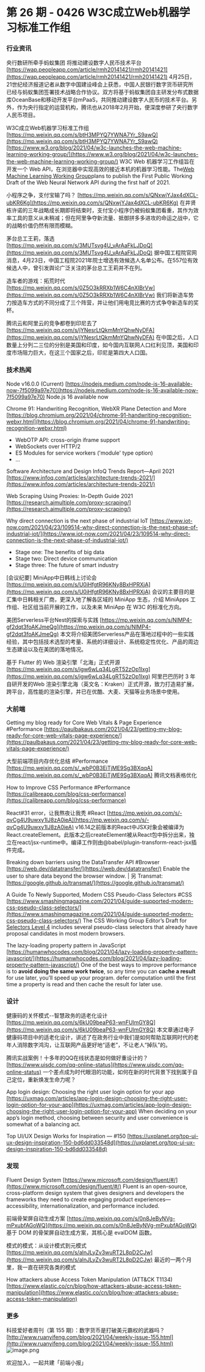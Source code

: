 # 第 26 期 - 0426 W3C成立Web机器学习标准工作组
### 行业资讯
央行数研所牵手蚂蚁集团 将推动建设数字人民币技术平台
[https://wap.peopleapp.com/article/rmh20141421/rmh20141421](https://wap.peopleapp.com/article/rmh20141421/rmh20141421)
4月25日，21世纪经济报道记者从数字中国建设峰会上获悉，中国人民银行数字货币研究所已经与蚂蚁集团签署技术战略合作协议。双方将基于蚂蚁集团自主研发分布式数据库OceanBase和移动开发平台mPaaS，共同推动建设数字人民币的技术平台。另外，作为央行指定的运营机构，腾讯也从2018年2月开始，便深度参研了央行数字人民币项目。

W3C成立Web机器学习标准工作组
[https://mp.weixin.qq.com/s/btH3MPYQ7YWNA7Yr_S9awQ](https://mp.weixin.qq.com/s/btH3MPYQ7YWNA7Yr_S9awQ)
[https://www.w3.org/blog/2021/04/w3c-launches-the-web-machine-learning-working-group/](https://www.w3.org/blog/2021/04/w3c-launches-the-web-machine-learning-working-group/)
W3C Web 机器学习工作组旨在开发一个 Web API，在浏览器中实现高效的接近本机的机器学习性能。The[Web Machine Learning Working Group](https://www.w3.org/groups/wg/webmachinelearning)plans to publish the First Public Working Draft of the Web Neural Network API during the first half of 2021.

小程序之争，支付宝输了吗？
[https://mp.weixin.qq.com/s/QNxwjYJax4dXCL-ubKR6Kg](https://mp.weixin.qq.com/s/QNxwjYJax4dXCL-ubKR6Kg)
在井贤栋许诺的三年战略成长期即将结束时，支付宝小程序仍被蚂蚁集团看重，其作为效率工具的意义从未稍减；但在阿里争夺新流量、抵御拼多多进攻的命运之战中，它的战略价值仍然有限而模糊。

茅台总工王莉，落选
[https://mp.weixin.qq.com/s/3MUTsvg4U_vArAaFkLJDoQ](https://mp.weixin.qq.com/s/3MUTsvg4U_vArAaFkLJDoQ)
据中国工程院官网消息，4月23日，中国工程院2021年院士增选有效候选人名单公布。在557位有效候选人中，曾引发舆论广泛关注的茅台总工王莉并不在列。

造车者的游戏：拓荒时代
[https://mp.weixin.qq.com/s/0Z5O3kRRXb1W6C4nXIBrVw](https://mp.weixin.qq.com/s/0Z5O3kRRXb1W6C4nXIBrVw)
我们将新造车势力按造车方式的不同分成了三个阵营，并让他们用电竞比赛的方式争夺新造车的奖杯。

腾讯云和阿里云的竞争都卷到印尼去了
[https://mp.weixin.qq.com/s/jYNesrLtQkmMnYQhwNyDFA](https://mp.weixin.qq.com/s/jYNesrLtQkmMnYQhwNyDFA)
在中国之后，人口数量上分列二三位的分别是美国和印度，如今国内互联网人口红利见顶，美国和印度市场阻力巨大，在这三个国家之后，印尼是第四大人口国。

### 技术热闻
Node v16.0.0 (Current)
[https://nodejs.medium.com/node-js-16-available-now-7f5099a97e70](https://nodejs.medium.com/node-js-16-available-now-7f5099a97e70)
Node.js 16 available now

Chrome 91: Handwriting Recognition, WebXR Plane Detection and More
[https://blog.chromium.org/2021/04/chrome-91-handwriting-recognition-webxr.html](https://blog.chromium.org/2021/04/chrome-91-handwriting-recognition-webxr.html)

- WebOTP API: cross-origin iframe support
- WebSockets over HTTP/2
- ES Modules for service workers ('module' type option)
- ...

Software Architecture and Design InfoQ Trends Report—April 2021
[https://www.infoq.com/articles/architecture-trends-2021/](https://www.infoq.com/articles/architecture-trends-2021/)

Web Scraping Using Proxies: In-Depth Guide 2021
[https://research.aimultiple.com/proxy-scraping/](https://research.aimultiple.com/proxy-scraping/)

Why direct connection is the next phase of industrial IoT
[https://www.iot-now.com/2021/04/23/109514-why-direct-connection-is-the-next-phase-of-industrial-iot/](https://www.iot-now.com/2021/04/23/109514-why-direct-connection-is-the-next-phase-of-industrial-iot/)

- Stage one: The benefits of big data
- Stage two: Direct device communication
- Stage three: The future of smart industry

[会议纪要] MiniApp中日韩线上讨论会
[https://mp.weixin.qq.com/s/U0iHfgtR96KNy8BxHPRXjA](https://mp.weixin.qq.com/s/U0iHfgtR96KNy8BxHPRXjA)
会议的主要目的是汇集中日韩相关厂商，更深入地了解各区域的 MiniApp 生态，介绍 MiniApps 工作组、社区组当前开展的工作，以及未来 MiniApp 在 W3C 的标准化方向。

美团Serverless平台Nest的探索与实践
[https://mp.weixin.qq.com/s/NlMP4-gf2dqt3foAKJmeQg](https://mp.weixin.qq.com/s/NlMP4-gf2dqt3foAKJmeQg)
本文将介绍美团Serverless产品在落地过程中的一些实践经验，其中包括技术选型的考量、系统的详细设计、系统稳定性优化、产品的周边生态建设以及在美团的落地情况。

基于 Flutter 的 Web 渲染引擎「北海」正式开源
[https://mp.weixin.qq.com/s/igw6wLq34LgRT52zOp1Ixg](https://mp.weixin.qq.com/s/igw6wLq34LgRT52zOp1Ixg)
阿里巴巴历时 3 年自研开发的Web 渲染引擎北海（英文名：Kraken）正式开源，致力打造易扩展，跨平台，高性能的渲染引擎，并已在优酷、大麦、天猫等业务场景中使用。

### 大前端
Getting my blog ready for Core Web Vitals & Page Experience #Performance
[https://paulbakaus.com/2021/04/23/getting-my-blog-ready-for-core-web-vitals-page-experience/](https://paulbakaus.com/2021/04/23/getting-my-blog-ready-for-core-web-vitals-page-experience/)

大型前端项目内存优化总结 #Performance
[https://mp.weixin.qq.com/s/_wbP0B3EiTjME9Sg3BXqqA](https://mp.weixin.qq.com/s/_wbP0B3EiTjME9Sg3BXqqA)
腾讯文档表格优化

How to Improve CSS Performance #Performance
[https://calibreapp.com/blog/css-performance](https://calibreapp.com/blog/css-performance)

React#31 error，让我熬夜让我秃 #React
[https://mp.weixin.qq.com/s/-qvCg4U9uwxy1IJ8zA0ieA](https://mp.weixin.qq.com/s/-qvCg4U9uwxy1IJ8zA0ieA)
v16.14之前版本的React中JSX对象会被编译为React.createElement。此版本之后createElement被从React包中拆分出来，独立在react/jsx-runtime中。编译工作则由@babel/plugin-transform-react-jsx插件完成。

Breaking down barriers using the DataTransfer API #Browser
[https://web.dev/datatransfer/](https://web.dev/datatransfer/)
Enable the user to share data beyond the browser window. | 另 Transmat: [https://google.github.io/transmat/](https://google.github.io/transmat/)

A Guide To Newly Supported, Modern CSS Pseudo-Class Selectors #CSS
[https://www.smashingmagazine.com/2021/04/guide-supported-modern-css-pseudo-class-selectors/](https://www.smashingmagazine.com/2021/04/guide-supported-modern-css-pseudo-class-selectors/)
The CSS Working Group Editor’s Draft for [Selectors Level 4](https://drafts.csswg.org/selectors-4/) includes several pseudo-class selectors that already have proposal candidates in most modern browsers.

The lazy-loading property pattern in JavaScript
[https://humanwhocodes.com/blog/2021/04/lazy-loading-property-pattern-javascript/](https://humanwhocodes.com/blog/2021/04/lazy-loading-property-pattern-javascript/)
One of the best ways to improve performance is to **avoid doing the same work twice**, so any time you can **cache a result** for use later, you’ll speed up your program.
defer computation until the first time a property is read and then cache the result for later use.

### 设计
健康码的关怀模式--智慧政务的适老化设计
[https://mp.weixin.qq.com/s/6kU09beaP63-wnFUlmGY8Q](https://mp.weixin.qq.com/s/6kU09beaP63-wnFUlmGY8Q)
本文章通过电子健康码项目中的适老化设计，讲述了在政务行业中我们是如何帮助互联网时代的老年人消除数字鸿沟，让互联网产品更好地“适老”，不让老人“掉队”的。

腾讯实战案例！十多年的QQ在线状态是如何做好重设计的？
[https://www.uisdc.com/qq-online-status](https://www.uisdc.com/qq-online-status)
一个差点成为时代眼泪的功能，如何在新的时代背景下找到属于自己定位，重新焕发生命力呢？

App login design: Choosing the right user login option for your app
[https://uxmag.com/articles/app-login-design-choosing-the-right-user-login-option-for-your-app](https://uxmag.com/articles/app-login-design-choosing-the-right-user-login-option-for-your-app)
When deciding on your app’s login method, choosing between security and user convenience is somewhat of a balancing act.

Top UI/UX Design Works for Inspiration — #150
[https://uxplanet.org/top-ui-ux-design-inspiration-150-bd6dd033548d](https://uxplanet.org/top-ui-ux-design-inspiration-150-bd6dd033548d)

### 发现
Fluent Design System
[https://www.microsoft.com/design/fluent/#/](https://www.microsoft.com/design/fluent/#/)
Fluent is an open-source, cross-platform design system that gives designers and developers the frameworks they need to create engaging product experiences—accessibility, internationalization, and performance included.

前端骨架屏自动生成方案
[https://mp.weixin.qq.com/s/0n8JeByNVg-mPxubfAGoWQ](https://mp.weixin.qq.com/s/0n8JeByNVg-mPxubfAGoWQ)
基于 DOM 的骨架屏自动生成方案，其核心是 evalDOM 函数。

模式的模式：从设计模式到元模式
[https://mp.weixin.qq.com/s/alnJLyZv3wuRT2L8pD2CJw](https://mp.weixin.qq.com/s/alnJLyZv3wuRT2L8pD2CJw)
最近的一两个月里，我一直在研究各类的模式

How attackers abuse Access Token Manipulation (ATT&CK T1134)
[https://www.elastic.co/cn/blog/how-attackers-abuse-access-token-manipulation](https://www.elastic.co/cn/blog/how-attackers-abuse-access-token-manipulation)

### 更多
科技爱好者周刊（第 155 期）：数字货币是打破美元霸权的武器吗？
[http://www.ruanyifeng.com/blog/2021/04/weekly-issue-155.html](http://www.ruanyifeng.com/blog/2021/04/weekly-issue-155.html)
![image.png](https://cdn.nlark.com/yuque/0/2020/png/85771/1605930034828-7fc81343-651f-4a15-8465-eebe5a23cf61.png#height=31&id=S0tJc&margin=%5Bobject%20Object%5D&name=image.png&originHeight=90&originWidth=2186&originalType=binary&size=14325&status=done&style=none&width=746)


欢迎加入，一起共建「前端小报」

